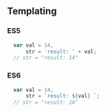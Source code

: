 ## Templating

### ES5
```js
  var val = 14,
      str = 'result: ' + val;
  // str = "result: 14"
```


### ES6
```js
  var val = 14,
      str = `result: ${val} `;
  // str = "result: 14"
```
